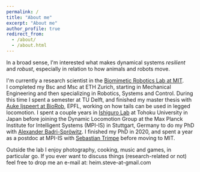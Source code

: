 ```yaml
---
permalink: /
title: "About me"
excerpt: "About me"
author_profile: true
redirect_from: 
  - /about/
  - /about.html
---
```


In a broad sense, I'm interested what makes dynamical systems _resilient_ and _robust_, especially in relation to how animals and robots move.  

I'm currently a research scientist in the [Biomimetic Robotics Lab at MIT](https://biomimetics.mit.edu/).  
I completed my Bsc and Msc at ETH Zurich, starting in Mechanical Engineering and then specializing in Robotics, Systems and Control. During this time I spent a semester at TU Delft, and finished my master thesis with [Auke Ijspeert at BioRob](https://www.epfl.ch/labs/biorob/), EPFL, working on how tails can be used in legged locomotion. I spent a couple years in [Ishiguro Lab](https://www.cmplx.riec.tohoku.ac.jp/) at Tohoku University in Japan before joining the Dynamic Locomotion Group at the Max Planck Institute for Intelligent Systems (MPI-IS) in Stuttgart, Germany to do my PhD with [Alexander Badri-Spröwitz](https://www.mech.kuleuven.be/en/pma/research/robotics/people/00154092).
I finished my PhD in 2020, and spent a year as a postdoc at MPI-IS with [Sebastian Trimpe](https://www.dsme.rwth-aachen.de/) before moving to MIT.

Outside the lab I enjoy photography, cooking, music and games, in particular go. If you ever want to discuss things (research-related or not) feel free to drop me an e-mail at: heim.steve-at-gmail.com